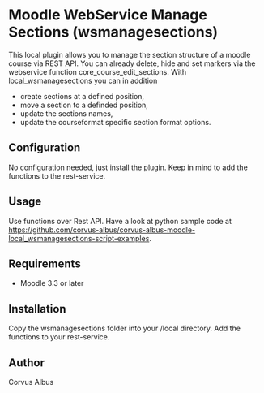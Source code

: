 Moodle WebService Manage Sections (wsmanagesections)
====================================================

This local plugin allows you to manage the section structure of a moodle course via REST API. 
You can already delete, hide and set markers via the webservice function core_course_edit_sections.
With local_wsmanagesections you can in addition
* create sections at a defined position,
* move a section to a definded position,
* update the sections names,
* update the courseformat specific section format options. 

Configuration
-------------
No configuration needed, just install the plugin. Keep in  mind to add the functions to the rest-service.

Usage
-----
Use functions over Rest API. Have a look at python sample code at https://github.com/corvus-albus/corvus-albus-moodle-local_wsmanagesections-script-examples.

Requirements
------------
- Moodle 3.3 or later

Installation
------------
Copy the wsmanagesections folder into your /local directory. Add the functions to your rest-service. 

Author
------
Corvus Albus
